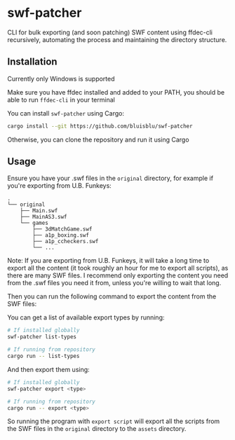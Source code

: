 # swf-patcher

CLI for bulk exporting (and soon patching) SWF content using ffdec-cli recursively, automating the process and maintaining the directory structure.

## Installation

Currently only Windows is supported

Make sure you have ffdec installed and added to your PATH, you should be able to run `ffdec-cli` in your terminal

You can install `swf-patcher` using Cargo:

```sh
cargo install --git https://github.com/bluisblu/swf-patcher
```

Otherwise, you can clone the repository and run it using Cargo


## Usage

Ensure you have your .swf files in the `original` directory, for example if you're exporting from U.B. Funkeys:

```
.
└── original
    ├── Main.swf
    ├── MainAS3.swf
    └── games
        ├── 3dMatchGame.swf
        ├── a1p_boxing.swf
        ├── a1p_ccheckers.swf
        └── ...
```

Note: If you are exporting from U.B. Funkeys, it will take a long time to export all the content (it took roughly an hour for me to export all scripts), as there are many SWF files. I recommend only exporting the content you need from the .swf files you need it from, unless you're willing to wait that long.

Then you can run the following command to export the content from the SWF files:

You can get a list of available export types by running:

```sh
# If installed globally
swf-patcher list-types

# If running from repository
cargo run -- list-types
```

And then export them using:

```sh
# If installed globally
swf-patcher export <type>

# If running from repository
cargo run -- export <type>
```

So running the program with `export script` will export all the scripts from the SWF files in the `original` directory to the `assets` directory.